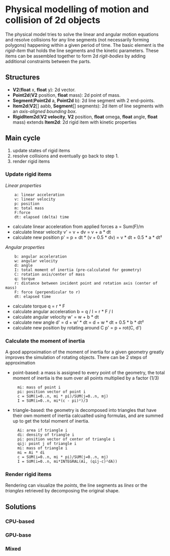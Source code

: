 # Physical modelling of motion and collision of 2d objects

The physical model tries to solve the linear and angular motion equations and resolve collisions for any line segments (not necessarily forming polygons) happening within a given period of time.
The basic element is the _rigid-item_ that holds the line segments and the kinetic parameters.
These items can be assembled together to form 2d _rigit-bodies_ by adding additional constraints between the parts.

## Structures
- __V2__(__float__ x, __float__ y): 2d vector.
- __Point2d__(__V2__ position, __float__ mass): 2d point of mass.
- __Segment__(__Point2d__ a, __Point2d__ b): 2d line segment with 2 end-points.
- __Item2d__(__V2__[] aabb, __Segment__[] segments): 2d item of line segments with an _axis-aligned bounding box_.
- __RigidItem2d__(__V2 velocity__, __V2__ position, __float__ omega, __float__ angle, __float__ mass) extends __Item2d__: 2d rigid item with kinetic properties

## Main cycle
1. update states of rigid items
2. resolve collisions and eventually go back to step 1.
3. render rigid items

### Update rigid items
_Linear properties_

        a: linear acceleration
        v: linear velocity
        p: position
        m: total mass
        F:force
        dt: elapsed (delta) time

- calculate linear acceleration from applied forces
        a = Sum(F)/m
- calculate linear velocity
        v' = v + dv = v + a * dt
- calculate new position
        p' = p + dt * (v + 0.5 * dv) = v * dt + 0.5 * a * dt²

_Angular properties_

        b: angular acceleration
        w: angular velocity
        d: angle
        I: total moment of inertia (pre-calculated for geometry)
        C: rotation axis/center of mass
        q: torque
        r: distance between incident point and rotation axis (center of mass)
        F: force (perpendicular to r)
        dt: elapsed time
- calculate torque
        q = r * F
- calculate angular acceleration
        b = q / I = r * F / I
- calculate angular velocity
        w' = w + b * dt
- calculate new angle
        d' = d + w' * dt = d + w * dt + 0.5 * b * dt²
- calculate new position by rotating around C
        p' = p + rot(C, d')

### Calculate the moment of inertia
A good approximation of the moment of inertia for a given geometry greatly improves the simulation of rotating objects. There can be 2 steps of approximation
- point-based: a mass is assigned to every point of the geometry, the total moment of inertia is the sum over all points multiplied by a factor (1/3)

        mi: mass of point i
        pi: position vector of point i
        c = SUM(i=0..n, mi * pi)/SUM(j=0..n, mj)
        I = SUM(i=0..n, mi*(c - pi)²)/3
- triangle-based: the geometry is decomposed into triangles that have their own moment of inertia calcualted using formulas, and are summed up to get the total moment of inertia.

        Ai: area if triangle i
        di: density of triangle i
        pi: position vector of center of triangle i
        qij: point j of triangle i
        mi: mass of triangle i
        mi = Ai * di
        c = SUM(i=0..n, mi * pi)/SUM(j=0..n, mj)
        I = SUM(i=0..n, mi*INTEGRAL(Ai, (qij-c)²dA))

### Render rigid items
Rendering can visualize the _points_, the line segments as _lines_ or the _triangles_ retrieved by decomposing the original shape.

## Solutions

### CPU-based

### GPU-base

### Mixed
